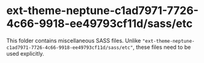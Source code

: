 # ext-theme-neptune-c1ad7971-7726-4c66-9918-ee49793cf11d/sass/etc

This folder contains miscellaneous SASS files. Unlike `"ext-theme-neptune-c1ad7971-7726-4c66-9918-ee49793cf11d/sass/etc"`, these files
need to be used explicitly.
